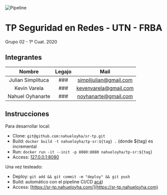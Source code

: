 ![Pipeline](https://github.com/nahueloyha/sr-tp/workflows/Pipeline/badge.svg?branch=master)

# TP Seguridad en Redes - UTN - FRBA

Grupo 02 -  1º Cuat. 2020

## Integrantes

Nombre | Legajo | Mail |
:---: | :---: | :---: |
Julian Simplituca | ### | simplijulian@gmail.com |
Kevin Varela | ### | kevenvarela@gmail.com |
Nahuel Oyhanarte | ### | noyhanarte@gmail.com |

## Instrucciones

Para desarrollar local:

* Clone: `git@github.com:nahueloyha/sr-tp.git`
* Build: `docker build -t nahueloyha/tp-sr:${tag} .` (donde ${tag} es incremental
* Run: `docker run -it --init -p 8080:8080 nahueloyha/tp-sr:${tag}`
* Access: [127.0.0.1:8080](127.0.0.1:8080)

Una vez testeado:

* Deploy: `git add && git commit -m "deploy" && git push` 
* Build: automático con el pipeline CI/CD [acá](https://github.com/nahueloyha/sr-tp/actions))
* Access: [https://sr-tp.nahueloyha.com/](https://sr-tp.nahueloyha.com)
